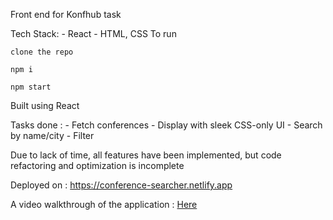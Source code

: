 Front end for Konfhub task

Tech Stack: 
    - React
    - HTML, CSS
To run

```
clone the repo

npm i

npm start
```

Built using React

Tasks done : 
    - Fetch conferences
    - Display with sleek CSS-only UI
    - Search by name/city
    - Filter

Due to lack of time, all features have been implemented, but code refactoring and optimization is incomplete

Deployed on : https://conference-searcher.netlify.app

A video walkthrough of the application : [Here](https://www.loom.com/share/6abc2c12590a47569a9a888c5956d006)